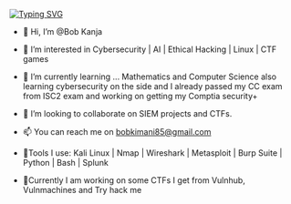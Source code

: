 [![Typing SVG](https://readme-typing-svg.demolab.com/?lines=%20%20%20%20%20%20%20%20%20%20%20%20%20%20%20Cybersecurity%20and%20AI%20Expert)](https://git.io/typing-svg)


- 👋 Hi, I’m @Bob Kanja
- 👀 I’m interested in Cybersecurity | AI | Ethical Hacking | Linux | CTF games
- 🌱 I’m currently learning ... Mathematics and Computer Science also learning cybersecurity on the side and I already passed my CC exam from ISC2 exam and working on getting my Comptia security+
- 💞️ I’m looking to collaborate on SIEM projects and CTFs. 
- 📫 You can reach me on bobkimani85@gmail.com  
- 🔧Tools I use:
Kali Linux | Nmap | Wireshark | Metasploit | Burp Suite | Python | Bash | Splunk

- 🚩Currently I am working on some CTFs I get from Vulnhub, Vulnmachines and Try hack me
<!---
kxnja/kxnja is a ✨ special ✨ repository because its `README.md` (this file) appears on your GitHub profile.
You can click the Preview link to take a look at your changes.
--->
